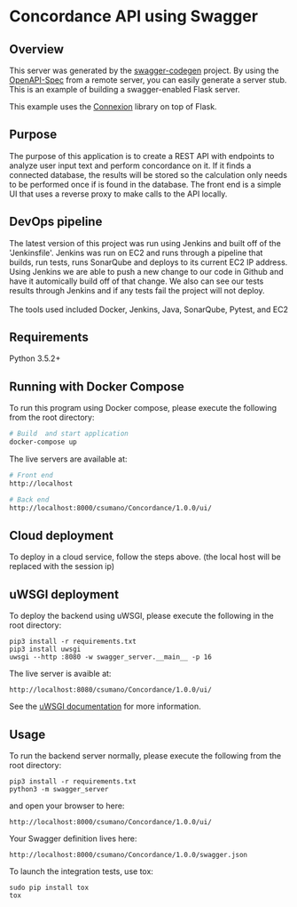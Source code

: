 # Concordance API using Swagger

## Overview
This server was generated by the [swagger-codegen](https://github.com/swagger-api/swagger-codegen) project. By using the
[OpenAPI-Spec](https://github.com/swagger-api/swagger-core/wiki) from a remote server, you can easily generate a server stub.  This
is an example of building a swagger-enabled Flask server.

This example uses the [Connexion](https://github.com/zalando/connexion) library on top of Flask.

## Purpose
The purpose of this application is to create a REST API with endpoints to analyze user input text and perform concordance on it. If it finds a connected database, the results will be stored so the calculation only needs to be performed once if is found in the database. The front end is a simple UI that uses a reverse proxy to make calls to the API locally.
## DevOps pipeline
The latest version of this project was run using Jenkins and built off of the 'Jenkinsfile'. Jenkins was run on EC2 and runs through a pipeline that builds, run tests, runs SonarQube and deploys to its current EC2 IP address. Using Jenkins we are able to push a new change to our code in Github and have it automically build off of that change. We also can see our tests results through Jenkins and if any tests fail the project will not deploy. <br>
<br>
The tools used included Docker, Jenkins, Java, SonarQube, Pytest, and EC2

## Requirements
Python 3.5.2+

## Running with Docker Compose

To run this program using Docker compose, please execute the following from the root directory:

```bash
# Build  and start application
docker-compose up
```
The live servers are available at: 

```bash
# Front end
http://localhost

# Back end
http://localhost:8000/csumano/Concordance/1.0.0/ui/
```


## Cloud deployment

To deploy in a cloud service, follow the steps above.
(the local host will be replaced with the session ip)

## uWSGI deployment

To deploy the backend using uWSGI, please execute the following in the root directory:


```
pip3 install -r requirements.txt
pip3 install uwsgi
uwsgi --http :8080 -w swagger_server.__main__ -p 16
```

The live server is avaible at: 

```
http://localhost:8080/csumano/Concordance/1.0.0/ui/

```

See the [uWSGI documentation](https://uwsgi-docs.readthedocs.io/en/latest/) for more information.

## Usage 
To run the backend server normally, please execute the following from the root directory:

```
pip3 install -r requirements.txt
python3 -m swagger_server
```

and open your browser to here:

```
http://localhost:8000/csumano/Concordance/1.0.0/ui/
```

Your Swagger definition lives here:

```
http://localhost:8000/csumano/Concordance/1.0.0/swagger.json
```

To launch the integration tests, use tox:
```
sudo pip install tox
tox
```






